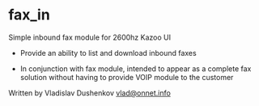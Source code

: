 fax_in
======

Simple inbound fax module for 2600hz Kazoo UI

* Provide an ability to list and download inbound faxes

* In conjunction with fax module, intended to appear as a complete fax solution without having to provide VOIP module to the customer

Written by Vladislav Dushenkov vlad@onnet.info

